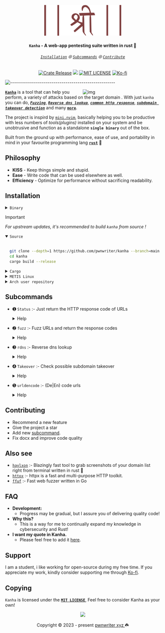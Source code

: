 <p align="center"><img src="https://github.com/pwnwriter/kanha/blob/logos/shree.svg" width="250px" height="100px" >
<h4 align="center"><strong><code>Kanha</code></strong> - A web-app pentesting suite written in rust 🦀</h4> </h6>

<h6 align="center">
  <a href="https://github.com/pwnwriter/kanha#-installation"><code>Installation</code></a>
  ⦾
  <a href="https://github.com/pwnwriter/kanha#-Subcommands"><code>Subcommands</code></a>
  ⦾
  <a href="https://github.com/pwnwriter/kanha#-contributing"><code>Contribute</code></a>
 </h6>
<p align="center">
<a href="https://crates.io/crates/kanha/"><img src="https://img.shields.io/crates/v/kanha?style=flat&amp;labelColor=56534b&amp;color=c1c1b6&amp;logo=Rust&amp;logoColor=white" alt="Crate Release"></a>
<a href="https://github.com/pwnwriter/kanha/issues"><img src="https://img.shields.io/github/issues/pwnwriter/kanha.svg?style=flat-square&label=Issues&color=d77982"></a>
<a href="https://github.com/pwnwriter/pwnwriter/blob/main/LICENSE"><img src="https://img.shields.io/badge/License-MIT-white.svg" alt="MIT LICENSE"></a>
<a href="https://ko-fi.com/pwnwriter"><img src="https://img.shields.io/badge/support-pwnwriter%20-pink?logo=kofi&logoColor=white" alt="Ko-fi"></a>

![-----------------------------------------------------][line]

<img src="https://github.com/pwnwriter/kanha/assets/90331517/7fbabb20-44bf-4d34-9602-fad6e0487b5e" alt="img" align="right" width="50%"></p>
    
[**`Kanha`**](/) is a tool that can help you perform, a variety of attacks based on the target domain . With just `kanha` you can do, [***`Fuzzing`***][wiki-fuzzing], [***`Reverse dns lookup`***][wiki-dns-lookup], [***`common http response`***][wiki-http], [***`subdomain takeover detection`***][wiki-subdomain] and many [**`more`**][commands]. 

The project is inspird by [`mini.nvim`][mini], basically helping you to be productive with less numbers of *tools(plugins)* installed on your system and be unobtrusive and function as a standalone **`single binary`** out of the box.

Built from the ground up with performance, ease of use, and portability in mind in your favourite programming lang [**`rust`**][rust] 💝

## Philosophy

- **KISS** - Keep things simple and stupid.
- **Ease** - Write code that can be used elsewhere as well.
- **Efficiency** - Optimize for performance without sacrificing readability.

## Installation 
    
  <details> <summary><code>Binary </code></summary>
    &nbsp;

  - *Manual* : You can directly download the binary of your arch from [**releases**][releases] and run it.
  - *One liner* : Run this script, requires `jq`,`curl`, `tar` & `wget`
   ```bash
wget -qO- "$(curl -qfsSL "https://api.github.com/repos/pwnwriter/kanha/releases/latest" | jq -r '.assets[].browser_download_url' | grep -Ei "$(uname -m).*$(uname -s).*musl" | grep -v "\.sha")" | tar -xzf - --strip-components=1
./kanha -h
``` 
  </details>

> [!IMPORTANT]
> *_For upstream updates, it's recommended to build `kanha` from source !_*

<details open> <summary><code>Source </code></summary>
&nbsp;

   
  ```bash
    git clone --depth=1 https://github.com/pwnwriter/kanha --branch=main
    cd kanha
    cargo build --release
  ``` 

</details>

<details> <summary><code>Cargo </code></summary>

- Using [crates.io][crate]
  ```bash
  cargo install kanha
  ```
- Using [binstall][binstall]
  ```bash
  cargo binstall kanha
  ```

  > **Note** ⚠️
  > This requires a working setup of rust/cargo & binstall.
</details>

<details> <summary><code>METIS Linux </code></summary>
&nbsp;
  
  ```bash
  sudo/doas pacman -Syyy kanha
  ```

</details>

<details> <summary><code>Arch user repository </code></summary>
&nbsp;
  
  ```bash
  paru/yay -S kanha-git
  ```

</details>

## Subcommands
- ➊ `Status` :- Just return the HTTP response code of URLs

  <details>
  <summary>Help</summary>
  &nbsp;

  ```bash
  $ kanha status -h
  Just return the HTTP response code of URLs

  Usage: kanha status [OPTIONS]

  Options:
    -f, --filename <FILENAME>  A file containing multiple urls
    -t, --tasks <TASKS>        Define the maximum concurrent tasks [default: 20]
        --stdin                Reads input from the standard in
        --exclude <EXCLUDE>    Define your status code for selective exclusion
    -h, --help                 Print help
    -V, --version              Print version

  ```

</details>

- ➋  `fuzz` :- Fuzz URLs and return the response codes
    
  <details>
  <summary>Help</summary>
  &nbsp;
    
  ```bash
  $ kanha fuzz -h
  Fuzz a URL and return the response codes

  Usage: kanha fuzz [OPTIONS] --payloads <PAYLOADS>

  Options:
    -p, --payloads <PAYLOADS>    A file containing a list of payloads
    -u, --url <URL>              A single url
    -f, --file-path <FILE_PATH>  Path of the file containing multiple urls
    -t, --tasks <TASKS>          Define the maximum concurrent tasks [default: 20]
        --exclude <EXCLUDE>      Define your status code for selective exclusion
        --stdin                  Reads input from the standard in
    -h, --help                   Print help
    -V, --version                Print version

  ```
  </details>

- ➌ `rdns` :- Reverse dns lookup
    <details>
  <summary>Help</summary>  
  &nbsp;
      
  ```bash
  
  $ kanha rdns  -h
  Reverse dns lookup

  Usage: kanha rdns [OPTIONS] --filename <FILENAME>

  Options:
    -f, --filename <FILENAME>  a file containing a list of possible wordlists
        --stdin                Reads input from the standard in
    -h, --help                 Print help
    -V, --version              Print version
  ```
</details>

- ➍ `Takeover` :- Check possible subdomain takeover
    <details>
  <summary>Help</summary>  
  &nbsp;
      
  ```bash
  $ kanha takeover -h
  Check possible subdomain takeover vulnerability

  Usage: kanha takeover [OPTIONS]

  Options:
    -u, --url <URL>              A single url
    -f, --file-path <FILE_PATH>  Path of the file containing multiple urls
    -j, --json-file <JSON_FILE>  A json file containing signature values of different services
        --stdin                  Reads input from the standard in
    -h, --help                   Print help
    -V, --version                Print version

  ```
    </details>


- ➎ `urldencode` :- (De|En) code urls
  <details>
  <summary> Help</summary>  
  &nbsp;
      
  ```bash
  $ kanha urldencode -h
  (De|En) code urls

  Usage: kanha urldencode [OPTIONS]
  
  Options:
        --encode <ENCODE>  Provide a url to encode
        --decode <DECODE>  Provide a url to dencode
    -h, --help             Print help
    -V, --version          Print version
  
  ```
</details>



<!--  ➏ ➐ ➑ ➒ -->

## Contributing
  - Recommend a new feature
  - Give the project a star
  - Add new [subcommand][commands].
  - Fix docx and improve code quality

## Also see 
- [`haylxon`][haylxon] :- Blazingly fast tool to grab screenshots of your domain list right from terminal written in rust 🦀
- [`httpx`][httpx] :- httpx is a fast and multi-purpose HTTP toolkit.
- [`ffuf`][ffuf] :- Fast web fuzzer written in Go

## FAQ 
 
- **Development:**
  - Progress may be gradual, but I assure you of delivering quality code!
- **Why this?**
  - This is a way for me to continually expand my knowledge in cybersecurity and Rust!
- **I want my quote in Kanha.**
  - Please feel free to add it [here][splash].

## Support
I am a student, i like working for open-source during my free time. If you appreciate my work, kindly consider supporting me through [Ko-fi][Ko-Fi].

## Copying 
 `Kanha` is licensed under the [**`MIT LICENSE`**][license], Feel free to consider Kanha as your own!
 

<!-- Links -->

[license]:/LICENSE
[splash]:/src/interface/splashes.rs
[commands]:/src/commands
[releases]:https://github.com/pwnwriter/kanha/releases

[line]:https://github.com/pwnwriter/haylxon/blob/readme-assets/colored.png

[Ko-Fi]:https://ko-fi.com/pwnwriter
[haylxon]:https://github.com/pwnwriter/haylxon

[ffuf]:https://github.com/ffuf/ffuf
[httpx]:https://github.com/projectdiscovery/httpx

[crate]:https://crates.io/crates/kanha
[binstall]:https://github.com/cargo-bins/cargo-binstall
[mini]:https://github.com/echasnovski/mini.nvim
[rust]:https://www.rust-lang.org

[wiki-fuzzing]:https://en.wikipedia.org/wiki/Fuzzing
[wiki-dns-lookup]:https://en.wikipedia.org/wiki/Reverse_DNS_lookup
[wiki-http]:https://en.wikipedia.org/wiki/List_of_HTTP_status_codes
[wiki-subdomain]:https://en.wikipedia.org/wiki/Domain_hijacking



<p align="center"><img src="https://raw.githubusercontent.com/catppuccin/catppuccin/main/assets/footers/gray0_ctp_on_line.svg?sanitize=true" /></p>
<p align="center">Copyright &copy; 2023 - present <a href="https://pwnwriter.xyz" target="_blank"> pwnwriter xyz </a> ☘️ </p>
